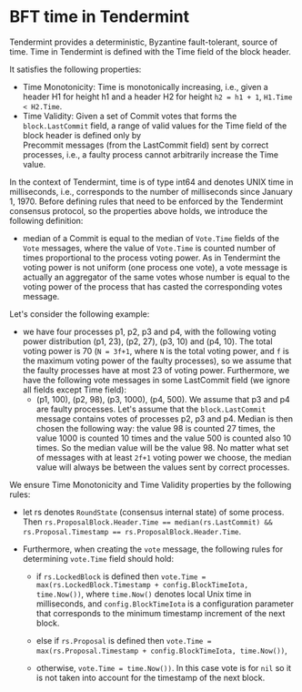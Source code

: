 # BFT time in Tendermint 

Tendermint provides a deterministic, Byzantine fault-tolerant, source of time. 
Time in Tendermint is defined with the Time field of the block header. 

It satisfies the following properties:

- Time Monotonicity: Time is monotonically increasing, i.e., given 
a header H1 for height h1 and a header H2 for height `h2 = h1 + 1`, `H1.Time < H2.Time`. 
- Time Validity: Given a set of Commit votes that forms the `block.LastCommit` field, a range of 
valid values for the Time field of the block header is defined only by  
Precommit messages (from the LastCommit field) sent by correct processes, i.e., 
a faulty process cannot arbitrarily increase the Time value.  

In the context of Tendermint, time is of type int64 and denotes UNIX time in milliseconds, i.e., 
corresponds to the number of milliseconds since January 1, 1970. Before defining rules that need to be enforced by the 
Tendermint consensus protocol, so the properties above holds, we introduce the following definition:

- median of a Commit is equal to the median of `Vote.Time` fields of the `Vote` messages,
where the value of `Vote.Time` is counted number of times proportional to the process voting power. As in Tendermint
the voting power is not uniform (one process one vote), a vote message is actually an aggregator of the same votes whose 
number is equal to the voting power of the process that has casted the corresponding votes message.

Let's consider the following example:
 - we have four processes p1, p2, p3 and p4, with the following voting power distribution (p1, 23), (p2, 27), (p3, 10)
and (p4, 10). The total voting power is 70 (`N = 3f+1`, where `N` is the total voting power, and `f` is the maximum voting 
power of the faulty processes), so we assume that the faulty processes have at most 23 of voting power. 
Furthermore, we have the following vote messages in some LastCommit field (we ignore all fields except Time field): 
      - (p1, 100), (p2, 98), (p3, 1000), (p4, 500). We assume that p3 and p4 are faulty processes. Let's assume that the 
      `block.LastCommit` message contains votes of processes p2, p3 and p4. Median is then chosen the following way: 
      the value 98 is counted 27 times, the value 1000 is counted 10 times and the value 500 is counted also 10 times. 
      So the median value will be the value 98. No matter what set of messages with at least `2f+1` voting power we 
      choose, the median value will always be between the values sent by correct processes.   

We ensure Time Monotonicity and Time Validity properties by the following rules: 
  
- let rs denotes `RoundState` (consensus internal state) of some process. Then 
`rs.ProposalBlock.Header.Time == median(rs.LastCommit) &&
rs.Proposal.Timestamp == rs.ProposalBlock.Header.Time`.

- Furthermore, when creating the `vote` message, the following rules for determining `vote.Time` field should hold: 

    - if `rs.LockedBlock` is defined then
    `vote.Time = max(rs.LockedBlock.Timestamp + config.BlockTimeIota, time.Now())`, where `time.Now()` 
        denotes local Unix time in milliseconds, and `config.BlockTimeIota` is a configuration parameter that corresponds
        to the minimum timestamp increment of the next block.
        
    - else if `rs.Proposal` is defined then 
    `vote.Time = max(rs.Proposal.Timestamp + config.BlockTimeIota, time.Now())`,
    
    - otherwise, `vote.Time = time.Now())`. In this case vote is for `nil` so it is not taken into account for 
    the timestamp of the next block. 


